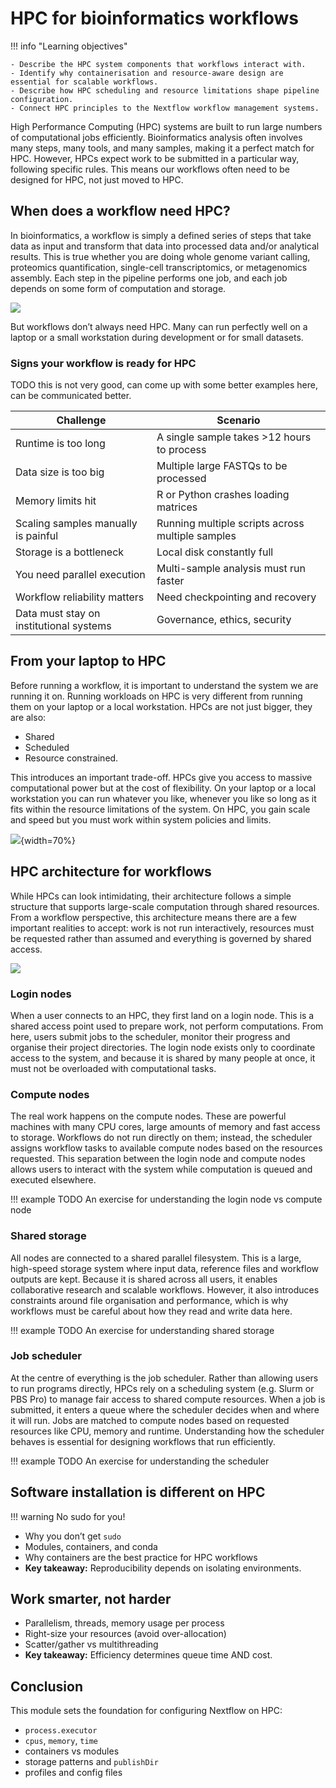 # HPC for bioinformatics workflows

!!! info "Learning objectives"

    - Describe the HPC system components that workflows interact with.
    - Identify why containerisation and resource-aware design are essential for scalable workflows.
    - Describe how HPC scheduling and resource limitations shape pipeline configuration.
    - Connect HPC principles to the Nextflow workflow management systems.

High Performance Computing (HPC) systems are built to run large numbers of computational jobs efficiently. Bioinformatics analysis often involves many steps, many tools, and many samples, making it a perfect match for HPC. However, HPCs expect work to be submitted in a particular way, following specific rules. This means our workflows often need to be designed for HPC, not just moved to HPC.

## When does a workflow need HPC?

In bioinformatics, a workflow is simply a defined series of steps that take data as input and transform that data into processed data and/or analytical results. This is true whether you are doing whole genome variant calling, proteomics quantification, single-cell transcriptomics, or metagenomics assembly. Each step in the pipeline performs one job, and each job depends on some form of computation and storage.

![](figs/00_workflow.png)

But workflows don’t always need HPC. Many can run perfectly well on a laptop or a small workstation during development or for small datasets. 

### Signs your workflow is ready for HPC

TODO this is not very good, can come up with some better examples here, can be communicated better. 

| Challenge | Scenario |
|-----------|----------|
| Runtime is too long | A single sample takes >12 hours to process |
| Data size is too big | Multiple large FASTQs to be processed |
| Memory limits hit | R or Python crashes loading matrices |
| Scaling samples manually is painful | Running multiple scripts across multiple samples |
| Storage is a bottleneck | Local disk constantly full |
| You need parallel execution | Multi-sample analysis must run faster |
| Workflow reliability matters | Need checkpointing and recovery |
| Data must stay on institutional systems | Governance, ethics, security |

## From your laptop to HPC 

Before running a workflow, it is important to understand the system we are running it on. Running workloads on HPC is very different from running them on your laptop or a local workstation. HPCs are not just bigger, they are also: 

- Shared
- Scheduled
- Resource constrained. 

This introduces an important trade-off. HPCs give you access to massive computational power but at the cost of flexibility. On your laptop or a local workstation you can run whatever you like, whenever you like so long as it fits within the resource limitations of the system. On HPC, you gain scale and speed but you must work within system policies and limits. 

![](figs/00_hpc_use.png){width=70%}

## HPC architecture for workflows 

While HPCs can look intimidating, their architecture follows a simple structure that supports large-scale computation through shared resources. From a workflow perspective, this architecture means there are a few important realities to accept: work is not run interactively, resources must be requested rather than assumed and everything is governed by shared access. 

![](figs/00_hpc_architecture.png)

### Login nodes 
When a user connects to an HPC, they first land on a login node. This is a shared access point used to prepare work, not perform computations. From here, users submit jobs to the scheduler, monitor their progress and organise their project directories. The login node exists only to coordinate access to the system, and because it is shared by many people at once, it must not be overloaded with computational tasks.

### Compute nodes
The real work happens on the compute nodes. These are powerful machines with many CPU cores, large amounts of memory and fast access to storage. Workflows do not run directly on them; instead, the scheduler assigns workflow tasks to available compute nodes based on the resources requested. This separation between the login node and compute nodes allows users to interact with the system while computation is queued and executed elsewhere.

!!! example 
    TODO An exercise for understanding the login node vs compute node 

### Shared storage
All nodes are connected to a shared parallel filesystem. This is a large, high-speed storage system where input data, reference files and workflow outputs are kept. Because it is shared across all users, it enables collaborative research and scalable workflows. However, it also introduces constraints around file organisation and performance, which is why workflows must be careful about how they read and write data here.

!!! example 
    TODO An exercise for understanding shared storage 

### Job scheduler
At the centre of everything is the job scheduler. Rather than allowing users to run programs directly, HPCs rely on a scheduling system (e.g. Slurm or PBS Pro) to manage fair access to shared compute resources. When a job is submitted, it enters a queue where the scheduler decides when and where it will run. Jobs are matched to compute nodes based on requested resources like CPU, memory and runtime. Understanding how the scheduler behaves is essential for designing workflows that run efficiently.

!!! example 
    TODO An exercise for understanding the scheduler

## Software installation is different on HPC

!!! warning 
    No sudo for you! 

- Why you don’t get `sudo`
- Modules, containers, and conda
- Why containers are the best practice for HPC workflows
- **Key takeaway:** Reproducibility depends on isolating environments.

## Work smarter, not harder  

- Parallelism, threads, memory usage per process
- Right-size your resources (avoid over-allocation)
- Scatter/gather vs multithreading
- **Key takeaway:** Efficiency determines queue time AND cost.

## Conclusion 

This module sets the foundation for configuring Nextflow on HPC:
- `process.executor`
- `cpus`, `memory`, `time`
- containers vs modules
- storage patterns and `publishDir`
- profiles and config files